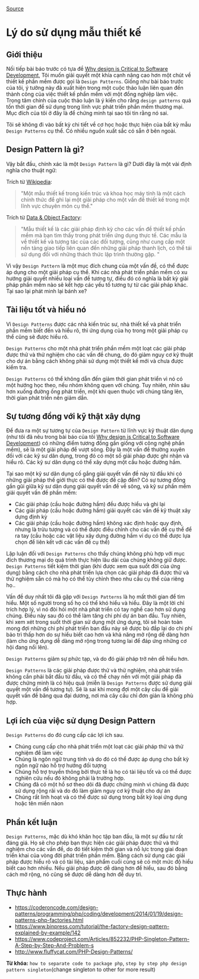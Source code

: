 [Source](https://www.codeproject.com/Tips/808058/Reasons-for-using-design-patterns "Permalink to Reasons for using design patterns")

# Lý do sử dụng mẫu thiết kế

## Giới thiệu

Nối tiếp bài báo trước có tựa đề [Why design is Critical to Software Development][1], Tôi muốn giải quyết một khía cạnh nâng cao hơn một chút về thiết kế phần mềm được gọi là  `Design Patterns`. Giống như bài báo trước của tôi, ý tưởng này đã xuất hiện trong một cuộc thảo luận liên quan đến thành công của việc thiết kế phần mềm với một đồng nghiệp làm việc. Trọng tâm chính của cuộc thảo luận là ý kiến ​​cho rằng `design patterns` quá tốn thời gian để sử dụng trong lĩnh vực phát triển phần mềm thương mại. Mục đích của tôi ở đây là để chứng minh tại sao tôi tin rằng nó sai.

Tôi sẽ không đi vào bất kỳ chi tiết về cơ học hoặc thực hiện của bất kỳ mẫu `Design Patterns` cụ thể. Có nhiều nguồn xuất sắc có sẵn ở bên ngoài.

## Design Pattern là gì?

Vậy bắt đầu, chính xác là một `Design Pattern` là gì? Dưới đây là một vài định nghĩa cho thuật ngữ:

Trích từ [Wikipedia][2]:

> "Một mẫu thiết kế trong kiến ​​trúc và khoa học máy tính là một cách chính thức để ghi lại một giải pháp cho một vấn đề thiết kế trong một lĩnh vực chuyên môn cụ thể."

Trích từ [Data & Object Factory][3]:

> "Mẫu thiết kế là các giải pháp định kỳ cho các vấn đề thiết kế phần mềm mà bạn tìm thấy trong phát triển ứng dụng thực tế. Các mẫu là về thiết kế và tương tác của các đối tượng, cũng như cung cấp một nền tảng giao tiếp liên quan đến những giải pháp thanh lịch, có thể tái sử dụng đối với những thách thức lập trình thường gặp. "

Vì vậy `Design Pattern` là một mục đích chung của một vấn đề, có thể được áp dụng cho một giải pháp cụ thể. Khi các nhà phát triển phần mềm có xu hướng giải quyết nhiều loại vấn đề tương tự, điều đó có nghĩa là bất kỳ giải pháp phần mềm nào sẽ kết hợp các yếu tố tương tự từ các giải pháp khác. Tại sao lại phát minh lại bánh xe?

## Tài liệu tốt và hiểu nó 

Vì `Design Patterns` được các nhà kiến ​​trúc sư, nhà thiết kế và phát triển phần mềm biết đến và hiểu rõ, thì ứng dụng của họ trong một giải pháp cụ thể cũng sẽ được hiểu rõ.

`Design Patterns` cho một nhà phát triển phần mềm một loạt các giải pháp được thử và thử nghiệm cho các vấn đề chung, do đó giảm nguy cơ kỹ thuật cho dự án bằng cách không phải sử dụng một thiết kế mới và chưa được kiểm tra.

`Design Patterns` có thể không dẫn đến giảm thời gian phát triển vì nó có một hướng học theo, nếu nhóm không quen với chúng. Tuy nhiên, nhìn sâu hơn xuống đường ống phát triển, một khi quen thuộc với chúng tăng lên, thời gian phát triển nên giảm dần.

## Sự tương đồng với kỹ thật xây dựng

Để đưa ra một sự tương tự của `Design Pattern` từ lĩnh vực kỹ thuật dân dụng (như tôi đã nêu trong bài báo của tôi [Why design is Critical to Software Development][1]) có những điểm tương đồng gần giống với công nghệ phần mềm), sẽ là một giải pháp để vượt sông. Đây là một vấn đề thường xuyên đối với các kỹ sư dân dụng, trong đó có một số giải pháp được ghi nhận và hiểu rõ. Các kỹ sư dân dụng có thể xây dựng một cầu hoặc đường hầm.

Tại sao một kỹ sư dân dụng cố gắng giải quyết vấn đề này từ đầu khi có những giải pháp thế giới thực có thể được đề cập đến? Có sự tương đồng gần gũi giữa kỹ sư dân dụng giải quyết vấn đề về sông, và kỹ sư phần mềm giải quyết vấn đề phần mềm:

* Các giải pháp (cầu hoặc đường hầm) đều được hiểu và ghi lại
* Các giải pháp (cầu hoặc đường hầm) giải quyết các vấn đề kỹ thuật xây dựng định kỳ
* Các giải pháp (cầu hoặc đường hầm) không xác định hoặc quy định, nhưng là trừu tượng và có thể được điều chỉnh cho các vấn đề cụ thể để ra tay (cầu hoặc các vật liệu xây dựng đường hầm ví dụ có thể được lựa chọn để liên kết với các vấn đề cụ thể)

Lập luận đối với `Design Patterns` cho thấy chúng không phù hợp với mục đích thương mại do quá trình thực hiện lâu dài của chúng không giữ được. `Design Patterns` tiết kiệm thời gian (khi được xem qua suốt đời của ứng dụng) bằng cách cho nhà phát triển lựa chọn các giải pháp đã được thử và thử nghiệm sẵn có mà họ có thể tùy chỉnh theo nhu cầu cụ thể của riêng họ..

Vấn đề duy nhất tôi đã gặp với `Design Patterns` là họ mất thời gian để tìm hiểu. Một số người trong số họ có thể khó hiểu và hiểu. Đây là một lời chỉ trích hợp lý, vì nó đòi hỏi một nhà phát triển có tay nghề cao hơn sử dụng chúng. Điều này sau đó có thể làm tăng chi phí dự án ban đầu. Tuy nhiên, khi xem xét trong suốt thời gian sử dụng một ứng dụng, tôi sẽ hoàn toàn mong đợi những chi phí phát triển ban đầu này sẽ được bù đắp lại do chi phí bảo trì thấp hơn do sự hiểu biết cao hơn và khả năng mở rộng dễ dàng hơn (làm cho ứng dụng dễ dàng mở rộng trong tương lai để đáp ứng những cơ hội đang nổi lên).

`Design Patterns` giảm sự phức tạp, và do đó giải pháp trở nên dễ hiểu hơn.

`Design Patterns` là các giải pháp được thử và thử nghiệm, nhà phát triển không cần phải bắt đầu từ đầu, và có thể chạy nền với một giải pháp đã được chứng minh là có hiệu quả (miễn là `Design Patterns` được sử dụng giải quyết một vấn đề tương tự). Sẽ là sai khi mong đợi một cây cầu để giải quyết vấn đề băng qua đại dương, nơi mà cây cầu chỉ đơn giản là không phù hợp.

## Lợi ích của việc sử dụng Design Pattern

`Design Patterns` do đó cung cấp các lợi ích sau.

* Chúng cung cấp cho nhà phát triển một loạt các giải pháp thử và thử nghiệm để làm việc
* Chúng là ngôn ngữ trung tính và do đó có thể được áp dụng cho bất kỳ ngôn ngữ nào hỗ trợ hướng đối tượng
* Chúng hỗ trợ truyền thông bởi thực tế là họ có tài liệu tốt và có thể được nghiên cứu nếu đó không phải là trường hợp.
* Chúng đã có một hồ sơ theo dõi đã được chứng minh vì chúng đã được sử dụng rộng rãi và do đó làm giảm nguy cơ kỹ thuật cho dự án
* Chúng rất linh hoạt và có thể được sử dụng trong bất kỳ loại ứng dụng hoặc tên miền nàon

## Phần kết luận

`Design Patterns`, mặc dù khó khăn học tập ban đầu, là một sự đầu tư rất đáng giá. Họ sẽ cho phép bạn thực hiện các giải pháp được thử và thử nghiệm cho các vấn đề, do đó tiết kiệm thời gian và nỗ lực trong giai đoạn triển khai của vòng đời phát triển phần mềm. Bằng cách sử dụng các giải pháp được hiểu rõ và có tài liệu, sản phẩm cuối cùng sẽ có một mức độ hiểu biết cao hơn nhiều. Nếu giải pháp được dễ dàng hơn để hiểu, sau đó bằng cách mở rộng, nó cũng sẽ được dễ dàng hơn để duy trì.

[1]: http://www.codeproject.com/Tips/806867/Why-Design-is-Critical-to-Software-Development
[2]: http://en.wikipedia.org/wiki/Design_pattern
[3]: http://www.dofactory.com/Patterns/Patterns.aspx

## Thực hành
- https://coderoncode.com/design-patterns/programming/php/coding/development/2014/01/19/design-patterns-php-factories.html
- https://www.binpress.com/tutorial/the-factory-design-pattern-explained-by-example/142
- https://www.codeproject.com/Articles/852232/PHP-Singleton-Pattern-A-Step-by-Step-And-Problem-s
- http://www.fluffycat.com/PHP-Design-Patterns/

**Từ khóa:** `how to separate code to package php`, `step by step php design pattern singleton`(change singleton to other for more result)
